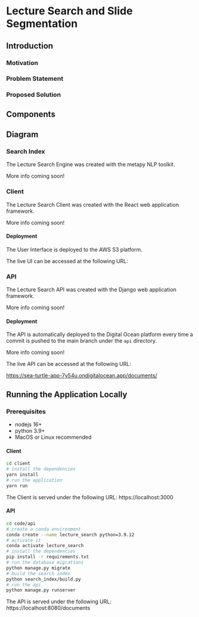 # Lecture Search and Slide Segmentation

## Introduction

### Motivation

### Problem Statement

### Proposed Solution

## Components

## Diagram

### Search Index
The Lecture Search Engine was created with the metapy NLP toolkit.

More info coming soon!

### Client
The Lecture Search Client was created with the React web application framework.

More info coming soon!

#### Deployment
The User Interface is deployed to the AWS S3 platform.

The live UI can be accessed at the following URL:

<url here>

### API
The Lecture Search API was created with the Django web application framework.

More info coming soon!

#### Deployment
The API is automatically deployed to the Digital Ocean platform every time a commit
is pushed to the main branch under the `api` directory.

More info coming soon!

The live API can be accessed at the following URL:

https://sea-turtle-app-7y54u.ondigitalocean.app/documents/

## Running the Application Locally

### Prerequisites
- nodejs 16+
- python 3.9+
- MacOS or Linux recommended

#### Client

```sh
cd client
# install the dependencies
yarn install
# run the application
yarn run
```

The Client is served under the following URL: https://localhost:3000


#### API

```sh
cd code/api
# create a conda environment
conda create --name lecture_search python=3.9.12
# activate it
conda activate lecture_search
# install the dependencies
pip install -r requirements.txt
# run the database migrations
python manage.py migrate
# build the search index
python search_index/build.py
# run the api
python manage.py runserver
```

The API is served under the following URL: https://localhost:8080/documents
